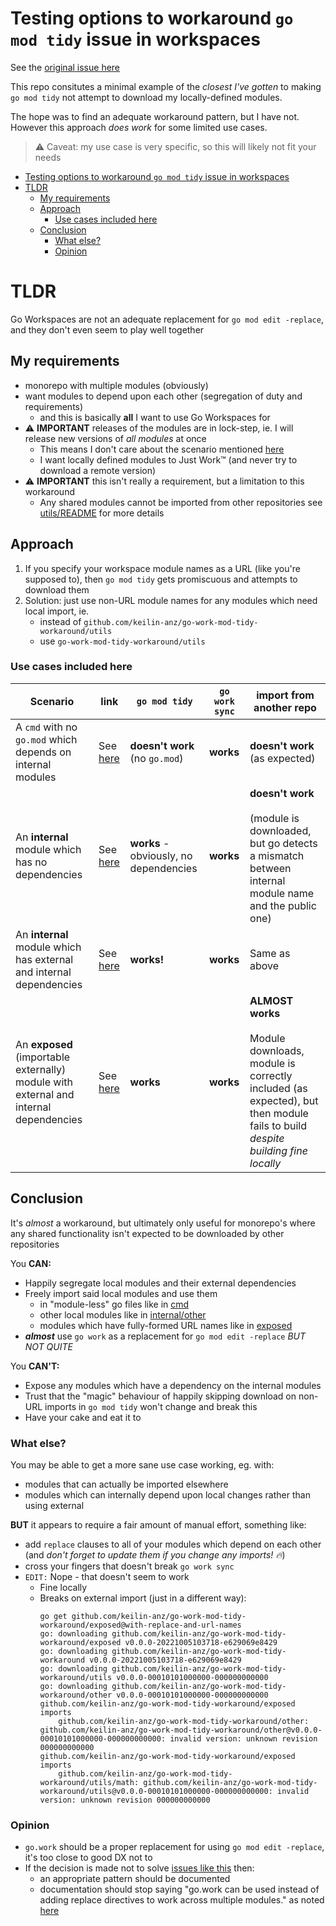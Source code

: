 # Testing options to workaround `go mod tidy` issue in workspaces

See the [original issue here](https://github.com/golang/go/issues/50750)

This repo consitutes a minimal example of the *closest I've gotten* to making `go mod tidy` not attempt to download my locally-defined modules.

The hope was to find an adequate workaround pattern, but I have not.  However this approach *does work* for some limited use cases.

> :warning: Caveat: my use case is very specific, so this will likely not fit your needs


- [Testing options to workaround `go mod tidy` issue in workspaces](#testing-options-to-workaround-go-mod-tidy-issue-in-workspaces)
- [TLDR](#tldr)
  - [My requirements](#my-requirements)
  - [Approach](#approach)
    - [Use cases included here](#use-cases-included-here)
  - [Conclusion](#conclusion)
    - [What else?](#what-else)
    - [Opinion](#opinion)
# TLDR

Go Workspaces are not an adequate replacement for `go mod edit -replace`, and they don't even seem to play well together

## My requirements

- monorepo with multiple modules (obviously)
- want modules to depend upon each other (segregation of duty and requirements)
  - and this is basically **all** I want to use Go Workspaces for
- :warning: **IMPORTANT** releases of the modules are in lock-step, ie. I will release new versions of _all modules_ at once
  - This means I don't care about the scenario mentioned [here](https://github.com/golang/go/issues/50750#issuecomment-1194322256)
  - I want locally defined modules to Just Work™ (and never try to download a remote version)
- :warning: **IMPORTANT** this isn't really a requirement, but a limitation to this workaround
  - Any shared modules cannot be imported from other repositories see [utils/README](./utils/README.md) for more details


## Approach

1. If you specify your workspace module names as a URL (like you're supposed to), then `go mod tidy` gets promiscuous and attempts to download them
2. Solution: just use non-URL module names for any modules which need local import, ie.
   - instead of `github.com/keilin-anz/go-work-mod-tidy-workaround/utils`
   - use `go-work-mod-tidy-workaround/utils`

### Use cases included here

| Scenario                                                                              | link                         | `go mod tidy`                          | `go work sync` | import from another repo                                                                                                                              |
| ------------------------------------------------------------------------------------- | ---------------------------- | -------------------------------------- | -------------- | ----------------------------------------------------------------------------------------------------------------------------------------------------- |
| A `cmd` with no `go.mod` which depends on internal modules                            | See [here](./cmd)            | **doesn't work** (no `go.mod`)         | **works**      | **doesn't work** (as expected)                                                                                                                        |
| An **internal** module which has no dependencies                                      | See [here](./internal/math)  | **works** - obviously, no dependencies | **works**      | **doesn't work** <br><br>(module is downloaded, but go detects a mismatch between internal module name and the public one)                            |
| An **internal** module which has external and internal dependencies                   | See [here](./internal/other) | **works!**                             | **works**      | Same as above                                                                                                                                         |
| An **exposed** (importable externally) module with external and internal dependencies | See [here](./exposed)        | **works**                              | **works**      | **ALMOST works** <br><br>Module downloads, module is correctly included (as expected), but then module fails to build *despite building fine locally* |

## Conclusion

It's *almost* a workaround, but ultimately only useful for monorepo's where any shared functionality isn't expected to be downloaded by other repositories

You **CAN:**

- Happily segregate local modules and their external dependencies
- Freely import said local modules and use them
  - in "module-less" go files like in [cmd](./cmd)
  - other local modules like in [internal/other](./internal/other)
  - modules which have fully-formed URL names like in [exposed](./exposed)
- ***almost*** use `go work` as a replacement for `go mod edit -replace` *BUT NOT QUITE*

You **CAN'T:**

- Expose any modules which have a dependency on the internal modules
- Trust that the "magic" behaviour of happily skipping download on non-URL imports in `go mod tidy` won't change and break this
- Have your cake and eat it to

### What else?

You may be able to get a more sane use case working, eg. with:

- modules that can actually be imported elsewhere
- modules which can internally depend upon local changes rather than using external

**BUT** it appears to require a fair amount of manual effort, something like:

- add `replace` clauses to all of your modules which depend on each other (and *don't forget to update them if you change any imports! :fire:*)
- cross your fingers that doesn't break `go work sync`
- `EDIT:` Nope - that doesn't seem to work
  - Fine locally
  - Breaks on external import (just in a different way):
    ```
    go get github.com/keilin-anz/go-work-mod-tidy-workaround/exposed@with-replace-and-url-names
    go: downloading github.com/keilin-anz/go-work-mod-tidy-workaround/exposed v0.0.0-20221005103718-e629069e8429
    go: downloading github.com/keilin-anz/go-work-mod-tidy-workaround v0.0.0-20221005103718-e629069e8429
    go: downloading github.com/keilin-anz/go-work-mod-tidy-workaround/utils v0.0.0-00010101000000-000000000000
    go: downloading github.com/keilin-anz/go-work-mod-tidy-workaround/other v0.0.0-00010101000000-000000000000
    github.com/keilin-anz/go-work-mod-tidy-workaround/exposed imports
    	github.com/keilin-anz/go-work-mod-tidy-workaround/other: github.com/keilin-anz/go-work-mod-tidy-workaround/other@v0.0.0-00010101000000-000000000000: invalid version: unknown revision 000000000000
    github.com/keilin-anz/go-work-mod-tidy-workaround/exposed imports
    	github.com/keilin-anz/go-work-mod-tidy-workaround/utils/math: github.com/keilin-anz/go-work-mod-tidy-workaround/utils@v0.0.0-00010101000000-000000000000: invalid version: unknown revision 000000000000
    ```

### Opinion

- `go.work` should be a proper replacement for using `go mod edit -replace`, it's too close to good DX not to
- If the decision is made not to solve [issues like this](https://github.com/golang/go/issues/50750) then:
  - an appropriate pattern should be documented
  - documentation should stop saying "go.work can be used instead of adding replace directives to work across multiple modules." as noted [here](https://github.com/golang/go/issues/50750#issuecomment-1236104735)
